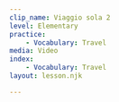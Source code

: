 ```yaml
---
clip_name: Viaggio sola 2
level: Elementary
practice: 
    - Vocabulary: Travel
media: Video
index: 
    - Vocabulary: Travel
layout: lesson.njk

---
```

